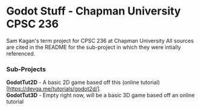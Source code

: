 # Godot Stuff - Chapman University CPSC 236
Sam Kagan's term project for CPSC 236 at Chapman University
All sources are cited in the README for the sub-project in which they were intially referenced.

### Sub-Projects
**GodotTut2D** - A basic 2D game based off this (online tutorial)[https://devga.me/tutorials/godot2d/].  
**GodotTut3D** - Empty right now, will be a basic 3D game based off an online tutorial

